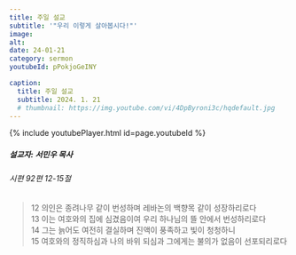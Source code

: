 ```yaml
---
title: 주일 설교
subtitle: '"우리 이렇게 살아봅시다!"'
image: 
alt:
date: 24-01-21
category: sermon
youtubeId: pPokjoGeINY

caption:
  title: 주일 설교
  subtitle: 2024. 1. 21
  # thumbnail: https://img.youtube.com/vi/4DpByroni3c/hqdefault.jpg
---
```

{% include youtubePlayer.html id=page.youtubeId %}

##### 설교자: 서민우 목사

###### 시편 92편 12-15절

>12 의인은 종려나무 같이 번성하며 레바논의 백향목 같이 성장하리로다  
>13 이는 여호와의 집에 심겼음이여 우리 하나님의 뜰 안에서 번성하리로다  
>14 그는 늙어도 여전히 결실하며 진액이 풍족하고 빛이 청청하니  
>15 여호와의 정직하심과 나의 바위 되심과 그에게는 불의가 없음이 선포되리로다  
